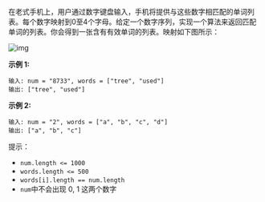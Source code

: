 在老式手机上，用户通过数字键盘输入，手机将提供与这些数字相匹配的单词列表。每个数字映射到0至4个字母。给定一个数字序列，实现一个算法来返回匹配单词的列表。你会得到一张含有有效单词的列表。映射如下图所示：

![img](https://assets.leetcode-cn.com/aliyun-lc-upload/original_images/17_telephone_keypad.png)

**示例 1:**

```
输入: num = "8733", words = ["tree", "used"]
输出: ["tree", "used"]
```

**示例 2:**

```
输入: num = "2", words = ["a", "b", "c", "d"]
输出: ["a", "b", "c"]
```

提示：

- `num.length <= 1000`
- `words.length <= 500`
- `words[i].length == num.length`
- `num`中不会出现 0, 1 这两个数字
